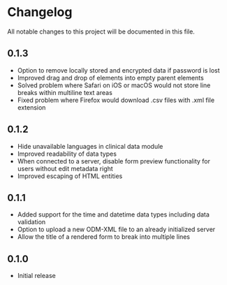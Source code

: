 # Changelog

All notable changes to this project will be documented in this file.

## 0.1.3

- Option to remove locally stored and encrypted data if password is lost
- Improved drag and drop of elements into empty parent elements
- Solved problem where Safari on iOS or macOS would not store line breaks within multiline text areas
- Fixed problem where Firefox would download .csv files with .xml file extension

## 0.1.2

- Hide unavailable languages in clinical data module
- Improved readability of data types
- When connected to a server, disable form preview functionality for users without edit metadata right
- Improved escaping of HTML entities

## 0.1.1

- Added support for the time and datetime data types including data validation
- Option to upload a new ODM-XML file to an already initialized server
- Allow the title of a rendered form to break into multiple lines

## 0.1.0

- Initial release
